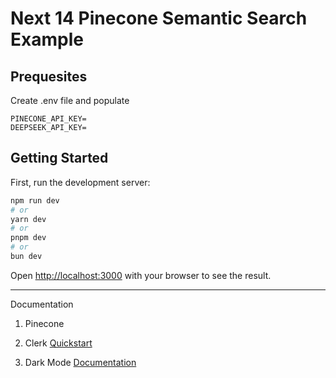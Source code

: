 # Next 14 Pinecone Semantic Search Example

## Prequesites

Create .env file and populate

```
PINECONE_API_KEY=
DEEPSEEK_API_KEY=
```

## Getting Started

First, run the development server:

```bash
npm run dev
# or
yarn dev
# or
pnpm dev
# or
bun dev
```

Open [http://localhost:3000](http://localhost:3000) with your browser to see the result.

---

Documentation

1. Pinecone

2. Clerk
   [Quickstart](https://clerk.com/docs/quickstarts/nextjs)

3. Dark Mode
   [Documentation](https://ui.shadcn.com/docs/dark-mode/next)
